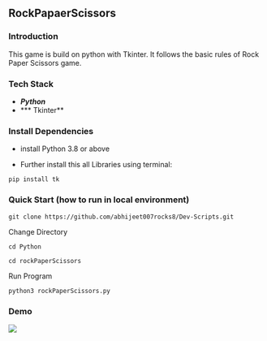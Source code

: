 RockPapaerScissors
-----

### Introduction 
This game is build on python with Tkinter. It follows the basic rules of Rock Paper Scissors game. 

### Tech Stack 

* ***Python*** 
*  *** Tkinter** 

### Install Dependencies 

- install Python 3.8 or above 

- Further install this all Libraries using terminal: 

```
pip install tk
```

### Quick Start (how to run in local environment)
```
git clone https://github.com/abhijeet007rocks8/Dev-Scripts.git
```
Change Directory 
```
cd Python
```
```
cd rockPaperScissors
```
Run Program
```
python3 rockPaperScissors.py
```

### Demo 
![](https://github.com/IMADILKHAN/Dev-Scripts/blob/main/Python/rockPaperScissors/demo.gif)



